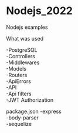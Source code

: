 # Nodejs_2022
Nodejs examples


What was used   

-PostgreSQL   
-Controllers   
-Middlewares   
-Models   
-Routers   
-ApiErrors   
-API   
-Api filters   
-JWT Authorization   


package.json 
-express          
-body-parser      
-sequelize
